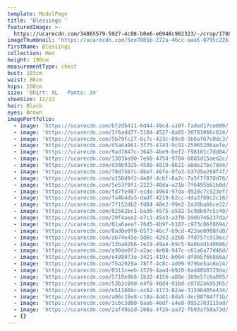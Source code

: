 ```yaml
---
template: ModelPage
title: 'Blessings '
featuredImage: >-
  https://ucarecdn.com/34865579-5927-4c88-b0e6-e6948c982323/-/crop/1788x939/0,408/-/preview/
imageThumbnail: 'https://ucarecdn.com/5ee7885b-272a-46cc-aaa5-0795c22b7c29/'
firstName: Blessings
collection: Men
height: 190cm
measurementType: chest
bust: 103cm
waist: 86cm
hips: 108cm
size: 'Shirt: XL   Pants: 34'
shoeSize: 12/13
hair: Black
eyes: Brown
imagePortfolio:
  - image: 'https://ucarecdn.com/b72db411-6d44-49cd-a107-faded17ce809/'
  - image: 'https://ucarecdn.com/3f6add77-5104-4527-8a85-30781066c024/'
  - image: 'https://ucarecdn.com/5b79fc27-6c7c-423c-89c0-3b6af67c0dc3/'
  - image: 'https://ucarecdn.com/d5a6a961-3f75-4743-9c91-25965206aefe/'
  - image: 'https://ucarecdn.com/9ad7847c-3643-4be9-bef2-f98101c7dd04/'
  - image: 'https://ucarecdn.com/1303ba90-7e68-4754-9784-6865d15aed2c/'
  - image: 'https://ucarecdn.com/d34b9325-4589-4819-8621-a8de27bc7dd4/'
  - image: 'https://ucarecdn.com/f0d7567c-8be7-46fe-9fe3-b37d5e268f4f/'
  - image: 'https://ucarecdn.com/a150d9f2-4e8f-4cbf-8a7c-7a5f7f078d76/'
  - image: 'https://ucarecdn.com/5e53f9f1-2223-40da-a21b-7f6495b61b0d/'
  - image: 'https://ucarecdn.com/fd7fe987-ecde-4964-97da-d920c7c923ef/'
  - image: 'https://ucarecdn.com/fa4b4da3-dadf-4219-b2cc-dda3f08c2c18/'
  - image: 'https://ucarecdn.com/7f152db2-fd84-48e2-99e2-2a38ba66ce22/'
  - image: 'https://ucarecdn.com/82562bc1-ba36-4575-a582-5c98b97c5c49/'
  - image: 'https://ucarecdn.com/29f4aee2-e7c1-4543-a3f0-19db746237da/'
  - image: 'https://ucarecdn.com/01a6aeaf-76d5-4b9f-b107-c973c86f8694/'
  - image: 'https://ucarecdn.com/8ad8e0f8-6573-46c7-b9cd-423ae0908fd8/'
  - image: 'https://ucarecdn.com/ab74e45e-9d6c-4292-a268-7fd757c919ec/'
  - image: 'https://ucarecdn.com/33ba02b6-7e19-49a4-b9c5-9a8b4d140686/'
  - image: 'https://ucarecdn.com/a904e0f2-a2ac-4e08-947c-c61a6a77d46d/'
  - image: 'https://ucarecdn.com/e408973e-3421-419c-b064-df995f6b866a/'
  - image: 'https://ucarecdn.com/f5a2929a-78ff-4c8c-ad99-979be5ac6e24/'
  - image: 'https://ucarecdn.com/0311ceeb-1529-4aad-b920-8ad48b0729da/'
  - image: 'https://ucarecdn.com/5710e9b8-1b32-4156-a80e-389e57c6a095/'
  - image: 'https://ucarecdn.com/53b3c0dd-e4f8-40d4-91bd-c0782a6953b5/'
  - image: 'https://ucarecdn.com/e51186bc-ac62-4173-82ae-31596405e434/'
  - image: 'https://ucarecdn.com/a06c16e8-c18a-4d41-8da5-dec88704ff1b/'
  - image: 'https://ucarecdn.com/3c6c3db0-8aa6-46df-a4e8-9952703115ad/'
  - image: 'https://ucarecdn.com/2af49e2d-208a-4f2b-aa72-fb93a758a73d/'
  - {}
---
```


